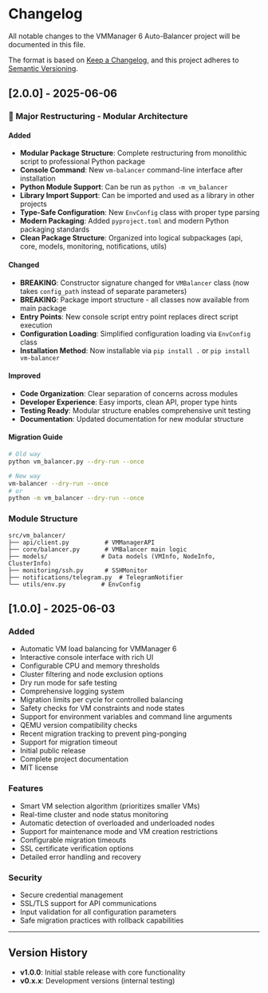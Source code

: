 # Changelog

All notable changes to the VMManager 6 Auto-Balancer project will be documented in this file.

The format is based on [Keep a Changelog](https://keepachangelog.com/en/1.0.0/),
and this project adheres to [Semantic Versioning](https://semver.org/spec/v2.0.0.html).

## [2.0.0] - 2025-06-06

### 🎯 Major Restructuring - Modular Architecture

#### Added
- **Modular Package Structure**: Complete restructuring from monolithic script to professional Python package
- **Console Command**: New `vm-balancer` command-line interface after installation
- **Python Module Support**: Can be run as `python -m vm_balancer`
- **Library Import Support**: Can be imported and used as a library in other projects
- **Type-Safe Configuration**: New `EnvConfig` class with proper type parsing
- **Modern Packaging**: Added `pyproject.toml` and modern Python packaging standards
- **Clean Package Structure**: Organized into logical subpackages (api, core, models, monitoring, notifications, utils)

#### Changed
- **BREAKING**: Constructor signature changed for `VMBalancer` class (now takes `config_path` instead of separate parameters)
- **BREAKING**: Package import structure - all classes now available from main package
- **Entry Points**: New console script entry point replaces direct script execution
- **Configuration Loading**: Simplified configuration loading via `EnvConfig` class
- **Installation Method**: Now installable via `pip install .` or `pip install vm-balancer`

#### Improved
- **Code Organization**: Clear separation of concerns across modules
- **Developer Experience**: Easy imports, clean API, proper type hints
- **Testing Ready**: Modular structure enables comprehensive unit testing
- **Documentation**: Updated documentation for new modular structure

#### Migration Guide
```bash
# Old way
python vm_balancer.py --dry-run --once

# New way
vm-balancer --dry-run --once
# or
python -m vm_balancer --dry-run --once
```

### Module Structure
```
src/vm_balancer/
├── api/client.py          # VMManagerAPI
├── core/balancer.py       # VMBalancer main logic
├── models/               # Data models (VMInfo, NodeInfo, ClusterInfo)
├── monitoring/ssh.py      # SSHMonitor
├── notifications/telegram.py  # TelegramNotifier
└── utils/env.py          # EnvConfig
```

## [1.0.0] - 2025-06-03

### Added
- Automatic VM load balancing for VMManager 6
- Interactive console interface with rich UI
- Configurable CPU and memory thresholds
- Cluster filtering and node exclusion options
- Dry run mode for safe testing
- Comprehensive logging system
- Migration limits per cycle for controlled balancing
- Safety checks for VM constraints and node states
- Support for environment variables and command line arguments
- QEMU version compatibility checks
- Recent migration tracking to prevent ping-ponging
- Support for migration timeout
- Initial public release
- Complete project documentation
- MIT license

### Features
- Smart VM selection algorithm (prioritizes smaller VMs)
- Real-time cluster and node status monitoring
- Automatic detection of overloaded and underloaded nodes
- Support for maintenance mode and VM creation restrictions
- Configurable migration timeouts
- SSL certificate verification options
- Detailed error handling and recovery

### Security
- Secure credential management
- SSL/TLS support for API communications
- Input validation for all configuration parameters
- Safe migration practices with rollback capabilities

---

## Version History

- **v1.0.0**: Initial stable release with core functionality
- **v0.x.x**: Development versions (internal testing) 